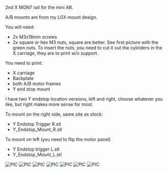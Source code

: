 2nd X MGN7 rail for the mini AB.

A/B mounts are from my LGX mount design.

You will need:
- 2x M3x18mm screws
- 2x square or hex M3 nuts, square are better. See first picture with the green nuts.
To insert the nuts, you need to cut it out the cylinders in the X carriage, they are to print w/o support.

You need to print:
- X carriage
- Backplate
- both A/B motor frames 
- Y end stop mount

I have two Y endstop location versions, left and right, choose whatever you like, but right makes more sense for most.

To mount on the right side, same site as stock:
- Y Endstop Trigger R.stl
- Y_Endstop_Mount_R.stl

To mount on left (you need to flip the motor panel)
- Y Endstop trigger L.stl
- Y_Endstop_Mount_L.stl


![PIC](M3_nut.png.png)
![PIC](2nd_mini_AB_rail_0.png)
![PIC](2nd_mini_AB_rail_0_1.png)
![PIC](2nd_mini_AB_rail_0_2.png)
![PIC](2nd_mini_AB_rail_3.png)
![PIC](2nd_mini_AB_rail_1.png)
![PIC](2nd_mini_AB_rail_2.png)
